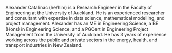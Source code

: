 Alexander Catalinac (he/him) is a Research Engineer in the Faculty of Engineering at the University of Auckland. He is an experienced researcher and consultant with expertise in data science, mathematical modelling, and project management. Alexander has an ME in Engineering Science, a BE (Hons) in Engineering Science, and a PGCert in Engineering Project Management from the University of Auckland. He has 3 years of experience working across the public and private sectors in the energy, health, and transport industries in New Zealand.
